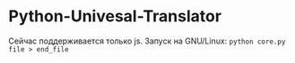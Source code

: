 # Python-Univesal-Translator
Cейчас поддерживается только js.
Запуск на GNU/Linux:
`python core.py file > end_file`
